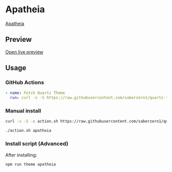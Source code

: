 # Apatheia

[Apatheia](https://github.com/AmadeusWM)

## Preview

[Open live preview](https://quartz-themes.github.io/apatheia/)

## Usage

### GitHub Actions

```yaml
- name: Fetch Quartz Theme
  run: curl -s -S https://raw.githubusercontent.com/saberzero1/quartz-themes/master/action.sh | bash -s -- apatheia
```

### Manual install

```bash
curl -s -S -o action.sh https://raw.githubusercontent.com/saberzero1/quartz-themes/master/action.sh

./action.sh apatheia
```

### Install script (Advanced)

After installing:

```bash
npm run theme apatheia
```
